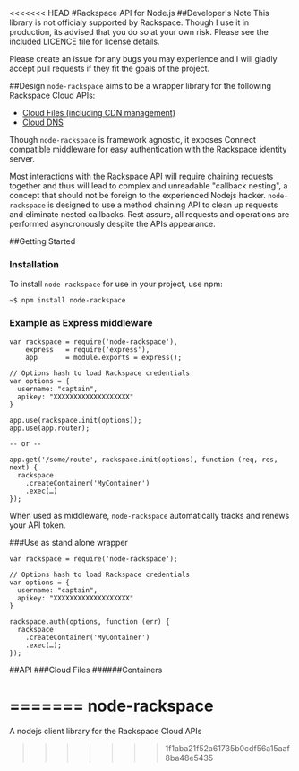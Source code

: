 <<<<<<< HEAD
#Rackspace API for Node.js
##Developer's Note
This library is not officialy supported by Rackspace. Though I use it in production, its advised that you do so at your own risk. Please see the included LICENCE file for license details.

Please create an issue for any bugs you may experience and I will gladly accept pull requests if they fit the goals of the project. 

##Design
`node-rackspace` aims to be a wrapper library for the following Rackspace Cloud APIs:
  
  * [Cloud Files (including CDN management)](http://docs.rackspace.com/files/api/v1/cf-devguide/content/Overview-d1e70.html)
  * [Cloud DNS](http://docs.rackspace.com/cdns/api/v1.0/cdns-devguide/content/overview.html)

Though `node-rackspace` is framework agnostic, it exposes Connect compatible middleware for easy authentication with the Rackspace identity server.

Most interactions with the Rackspace API will require chaining requests together and thus will lead to complex and unreadable "callback nesting", a concept that should not be foreign to the experienced Nodejs hacker. `node-rackspace` is designed to use a method chaining API to clean up requests and eliminate nested callbacks. Rest assure, all requests and operations are performed asyncronously despite the APIs appearance.

##Getting Started
### Installation
To install `node-rackspace` for use in your project, use npm:

```
~$ npm install node-rackspace
```
### Example as Express middleware

```
var rackspace = require('node-rackspace'),
    express   = require('express'),
    app       = module.exports = express();

// Options hash to load Rackspace credentials
var options = {
  username: "captain",
  apikey: "XXXXXXXXXXXXXXXXXXX"
}

app.use(rackspace.init(options));
app.use(app.router);

-- or --

app.get('/some/route', rackspace.init(options), function (req, res, next) {
  rackspace
    .createContainer('MyContainer')
    .exec(…)
});

```

When used as middleware, `node-rackspace` automatically tracks and renews your API token.

###Use as stand alone wrapper
```
var rackspace = require('node-rackspace');

// Options hash to load Rackspace credentials
var options = {
  username: "captain",
  apikey: "XXXXXXXXXXXXXXXXXXX"
}

rackspace.auth(options, function (err) {
  rackspace
    .createContainer('MyContainer')
    .exec(…);
});
```

##API
###Cloud Files
######Containers

=======
node-rackspace
==============

A nodejs client library for the Rackspace Cloud APIs
>>>>>>> 1f1aba21f52a61735b0cdf56a15aaf8ba48e5435
